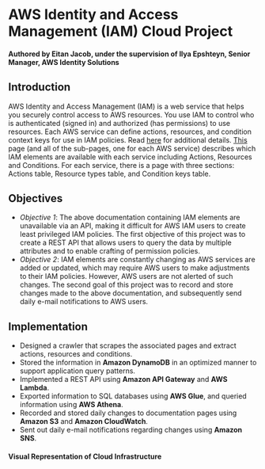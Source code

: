 # AWS Identity and Access Management (IAM) Cloud Project
#### Authored by Eitan Jacob, under the supervision of Ilya Epshteyn, Senior Manager, AWS Identity Solutions

## Introduction

AWS Identity and Access Management (IAM) is a web service that helps you securely control access to AWS resources. You use IAM to control who is authenticated (signed in) and authorized (has permissions) to use resources. Each AWS service can define actions, resources, and condition context keys for use in IAM policies. Read [here](https://docs.aws.amazon.com/IAM/latest/UserGuide/intro-structure.html) for additional details. 
[This](https://docs.aws.amazon.com/service-authorization/latest/reference/reference_policies_actions-resources-contextkeys.html) page (and all of the sub-pages, one for each AWS service) describes which IAM elements are available with each service including Actions, Resources and Conditions. For each service, there is a page with three sections: Actions table, Resource types table, and Condition keys table.
## Objectives
- *Objective 1*: The above documentation containing IAM elements are unavailable via an API, making it difficult for AWS IAM users to create least privileged IAM policies. The first objective of this project was to create a REST API that allows users to query the data by multiple attributes and to enable crafting of permission policies.
- *Objective 2*: IAM elements are constantly changing as AWS services are added or updated, which may require AWS users to make adjustments to their IAM policies. However, AWS users are not alerted of such changes. The second goal of this project was to record and store changes made to the above documentation, and subsequently send daily e-mail notifications to AWS users.
## Implementation
-	Designed a crawler that scrapes the associated pages and extract actions, resources and conditions.
-	Stored the information in **Amazon DynamoDB** in an optimized manner to support application query patterns.
-	Implemented a REST API using **Amazon API Gateway** and **AWS Lambda**.
-	Exported information to SQL databases using **AWS Glue**, and queried information using **AWS Athena**.
-	Recorded and stored daily changes to documentation pages using **Amazon S3** and **Amazon CloudWatch**.
-	Sent out daily e-mail notifications regarding changes using **Amazon SNS**.

#### Visual Representation of Cloud Infrastructure
